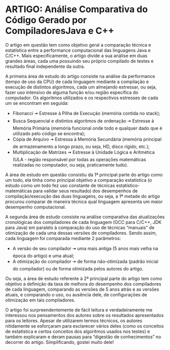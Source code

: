 # ARTIGO: Análise Comparativa do Código Gerado por CompiladoresJava e C++

O artigo em questão tem como objetivo geral a comparação técnica e estatística entre a performance computacional das linguagens Java e C/C++. Mais especificamente, o artigo divide a sua análise em duas grandes áreas, cada uma possuindo seu próprio compilado de testes e resultado final independente da outra.

A primeira área de estudo do artigo consiste na análise da performance (tempo de uso da CPU) de cada linguagem mediante a compilação e execução de distintos algoritmos, cada um almejando estressar, ou seja, fazer uso intensivo de alguma função e/ou região específica do computador. Os algoritmos utilizados e os respectivos estresses de cada um se encontram em seguida:

- Fibonacci 🠆 Estresse à Pilha de Execução (memória contida no stack);
- Busca Sequencial e distintos algoritmos de ordenação 🠆 Estresse à Memória Primária (memória funcional onde todo e qualquer dado que é utilizado pelo código se encontra);
- Cópia de Arquivo 🠆 Estressa à Memória Secundária (memória principal de armazenamento a longo prazo, ou seja, HD, disco rígido, etc.);
- Multiplicação de Matrizes 🠆 Estresse à Unidade Lógica e Aritmética (ULA - região responsável por todas as operações matemáticas realizadas no computador, ou seja, praticamente tudo).

A área de estudo em questão consistiu da 1ª principal parte do artigo como um todo, ela tinha como principal objetivo a comparação estatística (o estudo como um todo fez uso constante de técnicas estatístico-matemáticas para validar seus resultado) dos desempenhos de compilação/execução das duas linguagens, ou seja, a 1ª metade do artigo procurou comparar de maneira técnica qual linguagem apresenta um maior desempenho computacional.

A segunda área de estudo consiste na análise comparativa das atualizações cronológicas dos compiladores de cada linguagem (GCC para C/C++, JDK para Java) em paralelo à comparação do uso de técnicas “manuais” de otimização de cada uma dessas versões de compiladores. Sendo assim, cada linguagem foi comparada mediante 2 parâmetros:

- A versão de seu compilador 🠆 uma mais antiga (5 anos mais velha na época do artigo) e uma atual;
- A otimização do compilador 🠆 de forma não-otimizada (padrão inicial do compilador) ou de forma otimizada pelos autores do artigo.

Ou seja, a área de estudo referente à 2ª principal parte do artigo tem como objetivo a definição da taxa de melhora do desempenho dos compiladores de cada linguagem, comparando as versões de 5 anos atrás e as versões atuais, e comparando o uso, ou ausência dele, de configurações de otimização em tais compiladores.

O artigo foi surpreendentemente de fácil leitura e verdadeiramente me interessou nos pensamentos dos autores sobre os resultados apresentados para os leitores. Apesar de utilizarem termos técnicos, os autores nitidamente se esforçaram para esclarecer vários deles (como os conceitos de estatística e certos conceitos dos algoritmos usados nos testes) e também explicaram e deram pausas para “digestão de conhecimentos” no decorrer do artigo. Simplificando, gostei muito dele!
